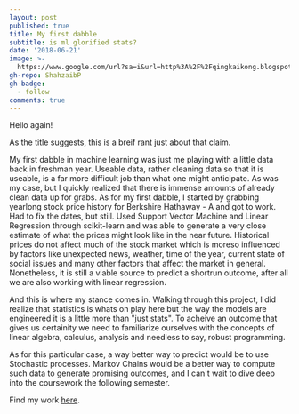 ```yaml
---
layout: post
published: true
title: My first dabble
subtitle: is ml glorified stats?
date: '2018-06-21'
image: >-
  https://www.google.com/url?sa=i&url=http%3A%2F%2Fqingkaikong.blogspot.com%2F2017%2F04%2Fmachine-learning-10-funny-pictures.html&psig=AOvVaw36X7HMmP-5Lf4misH5BiLt&ust=1583120774866000&source=images&cd=vfe&ved=0CAIQjRxqFwoTCIjh5M2u-OcCFQAAAAAdAAAAABAD
gh-repo: ShahzaibP
gh-badge:
  - follow
comments: true
---
```

Hello again!

As the title suggests, this is a breif rant just about that claim.

My first dabble in machine learning was just me playing with a little data back in freshman year. Useable data, rather cleaning data so that it is useable, is a far more difficult job than what one might anticipate. As was my case, but I quickly realized that there is immense amounts of already clean data up for grabs. As for my first dabble, I started by grabbing yearlong stock price history for Berkshire Hathaway - A and got to work. Had to fix the dates, but still. Used Support Vector Machine and Linear Regression through scikit-learn and was able to generate a very close estimate of what the prices might look like in the near future. Historical prices do not affect much of the stock market which is moreso influenced by factors like unexpected news, weather, time of the year, current state of social issues and many other factors that affect the market in general. Nonetheless, it is still a viable source to predict a shortrun outcome, after all we are also working with linear regression.

And this is where my stance comes in. Walking through this project, I did realize that statistics is whats on play here but the way the models are engineered it is a little more than "just stats". To acheive an outcome that gives us certainity we need to familiarize ourselves with the concepts of linear algebra, calculus, analysis and needless to say, robust programming.

As for this particular case, a way better way to predict would be to use Stochastic processes. Markov Chains would be a better way to compute such data to generate promising outcomes, and I can't wait to dive deep into the coursework the following semester.

Find my work [here](https://github.com/ShahzaibP/stock-predictor-w-svm).
